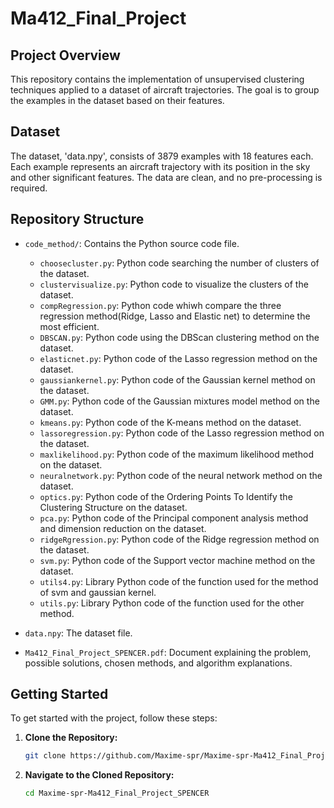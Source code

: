 # Ma412_Final_Project

## Project Overview

This repository contains the implementation of unsupervised clustering techniques applied to a dataset of aircraft trajectories. The goal is to group the examples in the dataset based on their features. 

## Dataset

The dataset, 'data.npy', consists of 3879 examples with 18 features each. Each example represents an aircraft trajectory with its position in the sky and other significant features. The data are clean, and no pre-processing is required.

## Repository Structure

- `code_method/`: Contains the Python source code file.
  - `choosecluster.py`: Python code searching the number of clusters of the dataset.
  - `clustervisualize.py`: Python code to visualize the clusters of the dataset.
  - `compRegression.py`: Python code whiwh compare the three regression method(Ridge, Lasso and Elastic net) to determine the most efficient.
  - `DBSCAN.py`: Python code using the DBScan clustering method on the dataset.
  - `elasticnet.py`: Python code of the Lasso regression method on the dataset.
  - `gaussiankernel.py`: Python code of the Gaussian kernel method on the dataset.
  - `GMM.py`: Python code of the Gaussian mixtures model method on the dataset.
  - `kmeans.py`: Python code of the K-means method on the dataset.
  - `lassoregression.py`: Python code of the Lasso regression method on the dataset.
  - `maxlikelihood.py`: Python code of the maximum likelihood method on the dataset.
  - `neuralnetwork.py`: Python code of the neural network method on the dataset.
  - `optics.py`: Python code of the Ordering Points To Identify the Clustering Structure on the dataset.
  - `pca.py`: Python code of the Principal component analysis method and dimension reduction on the dataset.
  - `ridgeRgression.py`: Python code of the Ridge regression method on the dataset.
  - `svm.py`: Python code of the Support vector machine method on the dataset.
  - `utils4.py`: Library Python code of the function used for the method of svm and gaussian kernel.
  - `utils.py`: Library Python code of the function used for the other method.

- `data.npy`: The dataset file.
- `Ma412_Final_Project_SPENCER.pdf`: Document explaining the problem, possible solutions, chosen methods, and algorithm explanations.

## Getting Started

To get started with the project, follow these steps:

1. **Clone the Repository:**
    ```bash
    git clone https://github.com/Maxime-spr/Maxime-spr-Ma412_Final_Project_SPENCER.git
    ```

2. **Navigate to the Cloned Repository:**
    ```bash
    cd Maxime-spr-Ma412_Final_Project_SPENCER
    ```
